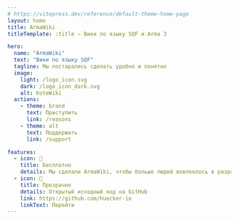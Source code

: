 ```yaml
---
# https://vitepress.dev/reference/default-theme-home-page
layout: home
title: ArmaWiki
titleTemplate: :title – Вики по языку SQF и Arma 3

hero:
  name: "ArmaWiki"
  text: "Вики по языку SQF"
  tagline: Мы постарались сделать удобно и понятно
  image:
    light: /logo_icon.svg
    dark: /logo_icon_dark.svg
    alt: KoteWiki
  actions:
    - theme: brand
      text: Приступить
      link: /reasons
    - theme: alt
      text: Поддержать
      link: /support

features:
  - icon: 💸
    title: Бесплатно
    details: Мы сделали ArmaWiki, чтобы больше людей вовлеклось в разработку
  - icon: 🤝
    title: Прозрачно
    details: Открытый исходный код на GitHub
    link: https://github.com/huecker-io
    linkText: Перейти
---
```

